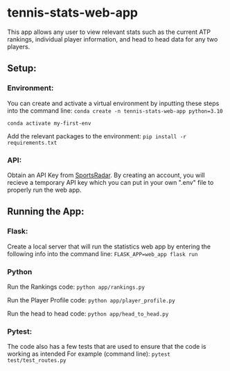 # tennis-stats-web-app 

This app allows any user to view relevant stats such as the current ATP rankings, individual player information, and head to head data for any two players. 

## Setup: 
### Environment:
You can create and activate a virtual environment by inputting these steps into the command line:
```conda create -n tennis-stats-web-app python=3.10```

```conda activate my-first-env```

Add the relevant packages to the environment:
```pip install -r requirements.txt```

### API:
Obtain an API Key from [SportsRadar](https://developer.sportradar.com/docs/read/tennis/Tennis_v3#tennis-api-overview). By creating an account, you will recieve a temporary API key which you can put in your own ".env" file to properly run the web app.  


## Running the App: 
### Flask:
Create a local server that will run the statistics web app by entering the following info into the command line:
```FLASK_APP=web_app flask run```             

### Python 

Run the Rankings code:
```python app/rankings.py```

Run the Player Profile code:
```python app/player_profile.py```

Run the head to head code: 
```python app/head_to_head.py```


### Pytest:
The code also has a few tests that are used to ensure that the code is working as intended
For example (command line): 
```pytest test/test_routes.py```





